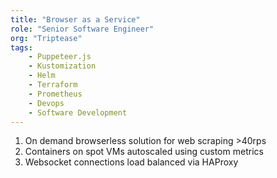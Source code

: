 ```yaml
---
title: "Browser as a Service"
role: "Senior Software Engineer"
org: "Triptease"
tags:
    - Puppeteer.js
    - Kustomization
    - Helm
    - Terraform
    - Prometheus
    - Devops
    - Software Development
---
```

1. On demand browserless solution for web scraping >40rps
2. Containers on spot VMs autoscaled using custom metrics
3. Websocket connections load balanced via HAProxy
